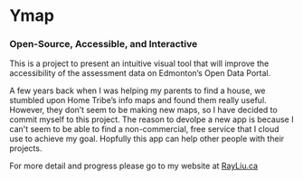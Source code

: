 # Ymap
### Open-Source, Accessible, and Interactive 

This is a project to present an intuitive visual tool that will improve the accessibility of the assessment data on Edmonton’s Open Data Portal. 

A few years back when I was helping my parents to find a house, we stumbled upon Home Tribe’s info maps and found them really useful. However, they don’t seem to be making new maps, so I have decided to commit myself to this project. The reason to devolpe a new app is because I can't seem to be able to find a non-commercial, free service that I cloud use to achieve my goal. Hopfully this app can help other people with their projects.

For more detail and progress please go to my website at [RayLiu.ca](https://rayliu.ca "Ray's Space")
